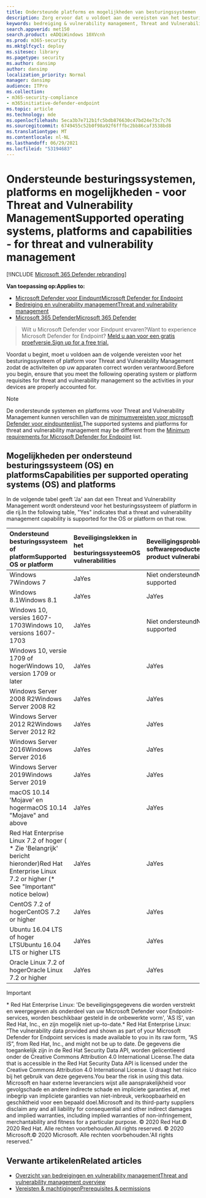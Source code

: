 ```yaml
---
title: Ondersteunde platforms en mogelijkheden van besturingssystemen
description: Zorg ervoor dat u voldoet aan de vereisten van het besturingssysteem of platform voor Threat and Vulnerability Management, zodat de activiteiten op alle apparaten correct worden verantwoord.
keywords: bedreiging & vulnerability management, Threat and Vulnerability Management, besturingssysteem, platformvereisten, vereisten, ondersteund besturingssysteem Microsoft Defender voor endpoint-tvm, Microsoft Defender voor endpoint-tvm, ondersteunde besturingssystemen, ondersteunde platforms, linux-ondersteuning, mac-ondersteuning
search.appverid: met150
search.product: eADQiWindows 10XVcnh
ms.prod: m365-security
ms.mktglfcycl: deploy
ms.sitesec: library
ms.pagetype: security
ms.author: dansimp
author: dansimp
localization_priority: Normal
manager: dansimp
audience: ITPro
ms.collection:
- m365-security-compliance
- m365initiative-defender-endpoint
ms.topic: article
ms.technology: mde
ms.openlocfilehash: 5eca3b7e712b1fc5bdb876630c47bd24e73c7c76
ms.sourcegitcommit: 6749455c52b0f98a92f6fffbc2bb86caf3538bd8
ms.translationtype: MT
ms.contentlocale: nl-NL
ms.lasthandoff: 06/29/2021
ms.locfileid: "53194683"
---
```

# <a name="supported-operating-systems-platforms-and-capabilities---for-threat-and-vulnerability-management"></a><span data-ttu-id="12655-104">Ondersteunde besturingssystemen, platforms en mogelijkheden - voor Threat and Vulnerability Management</span><span class="sxs-lookup"><span data-stu-id="12655-104">Supported operating systems, platforms and capabilities - for threat and vulnerability management</span></span>

[!INCLUDE [Microsoft 365 Defender rebranding](../../includes/microsoft-defender.md)]

<span data-ttu-id="12655-105">**Van toepassing op:**</span><span class="sxs-lookup"><span data-stu-id="12655-105">**Applies to:**</span></span>

- [<span data-ttu-id="12655-106">Microsoft Defender voor Eindpunt</span><span class="sxs-lookup"><span data-stu-id="12655-106">Microsoft Defender for Endpoint</span></span>](https://go.microsoft.com/fwlink/?linkid=2154037)
- [<span data-ttu-id="12655-107">Bedreiging en vulnerability management</span><span class="sxs-lookup"><span data-stu-id="12655-107">Threat and vulnerability management</span></span>](next-gen-threat-and-vuln-mgt.md)
- [<span data-ttu-id="12655-108">Microsoft 365 Defender</span><span class="sxs-lookup"><span data-stu-id="12655-108">Microsoft 365 Defender</span></span>](https://go.microsoft.com/fwlink/?linkid=2118804)

><span data-ttu-id="12655-109">Wilt u Microsoft Defender voor Eindpunt ervaren?</span><span class="sxs-lookup"><span data-stu-id="12655-109">Want to experience Microsoft Defender for Endpoint?</span></span> [<span data-ttu-id="12655-110">Meld u aan voor een gratis proefversie.</span><span class="sxs-lookup"><span data-stu-id="12655-110">Sign up for a free trial.</span></span>](https://www.microsoft.com/microsoft-365/windows/microsoft-defender-atp?ocid=docs-wdatp-portaloverview-abovefoldlink)

<span data-ttu-id="12655-111">Voordat u begint, moet u voldoen aan de volgende vereisten voor het besturingssysteem of platform voor Threat and Vulnerability Management zodat de activiteiten op uw apparaten correct worden verantwoord.</span><span class="sxs-lookup"><span data-stu-id="12655-111">Before you begin, ensure that you meet the following operating system or platform requisites for threat and vulnerability management so the activities in your devices are properly accounted for.</span></span>

>[!NOTE]
><span data-ttu-id="12655-112">De ondersteunde systemen en platforms voor Threat and Vulnerability Management kunnen verschillen van de [minimumvereisten voor microsoft Defender voor eindpuntenlijst.](minimum-requirements.md)</span><span class="sxs-lookup"><span data-stu-id="12655-112">The supported systems and platforms for threat and vulnerability management may be different from the [Minimum requirements for Microsoft Defender for Endpoint](minimum-requirements.md) list.</span></span>

## <a name="capabilities-per-supported-operating-systems-os-and-platforms"></a><span data-ttu-id="12655-113">Mogelijkheden per ondersteund besturingssysteem (OS) en platforms</span><span class="sxs-lookup"><span data-stu-id="12655-113">Capabilities per supported operating systems (OS) and platforms</span></span>

<span data-ttu-id="12655-114">In de volgende tabel geeft 'Ja' aan dat een Threat and Vulnerability Management wordt ondersteund voor het besturingssysteem of platform in die rij.</span><span class="sxs-lookup"><span data-stu-id="12655-114">In the following table, "Yes" indicates that a threat and vulnerability management capability is supported for the OS or platform on that row.</span></span>

<span data-ttu-id="12655-115">Ondersteund besturingssysteem of platform</span><span class="sxs-lookup"><span data-stu-id="12655-115">Supported OS or platform</span></span> | <span data-ttu-id="12655-116">Beveiligingslekken in het besturingssysteem</span><span class="sxs-lookup"><span data-stu-id="12655-116">OS vulnerabilities</span></span> | <span data-ttu-id="12655-117">Beveiligingsproblemen met softwareproducten</span><span class="sxs-lookup"><span data-stu-id="12655-117">Software product vulnerabilities</span></span> | <span data-ttu-id="12655-118">Configuratiebeoordeling van besturingssysteem</span><span class="sxs-lookup"><span data-stu-id="12655-118">OS configuration assessment</span></span> | <span data-ttu-id="12655-119">Configuratiebeoordeling van beveiligingsbesturingselementen</span><span class="sxs-lookup"><span data-stu-id="12655-119">Security controls configuration assessment</span></span> | <span data-ttu-id="12655-120">Beoordeling van softwareproductconfiguratie</span><span class="sxs-lookup"><span data-stu-id="12655-120">Software product configuration assessment</span></span>
:---|:---|:---|:---|:---|:---
<span data-ttu-id="12655-121">Windows 7</span><span class="sxs-lookup"><span data-stu-id="12655-121">Windows 7</span></span> | <span data-ttu-id="12655-122">Ja</span><span class="sxs-lookup"><span data-stu-id="12655-122">Yes</span></span> | <span data-ttu-id="12655-123">Niet ondersteund</span><span class="sxs-lookup"><span data-stu-id="12655-123">Not supported</span></span> | <span data-ttu-id="12655-124">Niet ondersteund</span><span class="sxs-lookup"><span data-stu-id="12655-124">Not supported</span></span> | <span data-ttu-id="12655-125">Niet ondersteund</span><span class="sxs-lookup"><span data-stu-id="12655-125">Not supported</span></span> | <span data-ttu-id="12655-126">Niet ondersteund</span><span class="sxs-lookup"><span data-stu-id="12655-126">Not supported</span></span>
<span data-ttu-id="12655-127">Windows 8.1</span><span class="sxs-lookup"><span data-stu-id="12655-127">Windows 8.1</span></span> | <span data-ttu-id="12655-128">Ja</span><span class="sxs-lookup"><span data-stu-id="12655-128">Yes</span></span> | <span data-ttu-id="12655-129">Ja</span><span class="sxs-lookup"><span data-stu-id="12655-129">Yes</span></span> | <span data-ttu-id="12655-130">Ja</span><span class="sxs-lookup"><span data-stu-id="12655-130">Yes</span></span> | <span data-ttu-id="12655-131">Ja</span><span class="sxs-lookup"><span data-stu-id="12655-131">Yes</span></span>| <span data-ttu-id="12655-132">Ja</span><span class="sxs-lookup"><span data-stu-id="12655-132">Yes</span></span>
<span data-ttu-id="12655-133">Windows 10, versies 1607-1703</span><span class="sxs-lookup"><span data-stu-id="12655-133">Windows 10, versions 1607-1703</span></span> | <span data-ttu-id="12655-134">Ja</span><span class="sxs-lookup"><span data-stu-id="12655-134">Yes</span></span>  | <span data-ttu-id="12655-135">Niet ondersteund</span><span class="sxs-lookup"><span data-stu-id="12655-135">Not supported</span></span> | <span data-ttu-id="12655-136">Niet ondersteund</span><span class="sxs-lookup"><span data-stu-id="12655-136">Not supported</span></span> | <span data-ttu-id="12655-137">Niet ondersteund</span><span class="sxs-lookup"><span data-stu-id="12655-137">Not supported</span></span> | <span data-ttu-id="12655-138">Niet ondersteund</span><span class="sxs-lookup"><span data-stu-id="12655-138">Not supported</span></span>
<span data-ttu-id="12655-139">Windows 10, versie 1709 of hoger</span><span class="sxs-lookup"><span data-stu-id="12655-139">Windows 10, version 1709 or later</span></span> | <span data-ttu-id="12655-140">Ja</span><span class="sxs-lookup"><span data-stu-id="12655-140">Yes</span></span> | <span data-ttu-id="12655-141">Ja</span><span class="sxs-lookup"><span data-stu-id="12655-141">Yes</span></span> | <span data-ttu-id="12655-142">Ja</span><span class="sxs-lookup"><span data-stu-id="12655-142">Yes</span></span> | <span data-ttu-id="12655-143">Ja</span><span class="sxs-lookup"><span data-stu-id="12655-143">Yes</span></span> | <span data-ttu-id="12655-144">Ja</span><span class="sxs-lookup"><span data-stu-id="12655-144">Yes</span></span>
<span data-ttu-id="12655-145">Windows Server 2008 R2</span><span class="sxs-lookup"><span data-stu-id="12655-145">Windows Server 2008 R2</span></span> | <span data-ttu-id="12655-146">Ja</span><span class="sxs-lookup"><span data-stu-id="12655-146">Yes</span></span> | <span data-ttu-id="12655-147">Ja</span><span class="sxs-lookup"><span data-stu-id="12655-147">Yes</span></span> | <span data-ttu-id="12655-148">Ja</span><span class="sxs-lookup"><span data-stu-id="12655-148">Yes</span></span> | <span data-ttu-id="12655-149">Ja</span><span class="sxs-lookup"><span data-stu-id="12655-149">Yes</span></span> | <span data-ttu-id="12655-150">Ja</span><span class="sxs-lookup"><span data-stu-id="12655-150">Yes</span></span>
<span data-ttu-id="12655-151">Windows Server 2012 R2</span><span class="sxs-lookup"><span data-stu-id="12655-151">Windows Server 2012 R2</span></span> | <span data-ttu-id="12655-152">Ja</span><span class="sxs-lookup"><span data-stu-id="12655-152">Yes</span></span> | <span data-ttu-id="12655-153">Ja</span><span class="sxs-lookup"><span data-stu-id="12655-153">Yes</span></span> | <span data-ttu-id="12655-154">Ja</span><span class="sxs-lookup"><span data-stu-id="12655-154">Yes</span></span> | <span data-ttu-id="12655-155">Ja</span><span class="sxs-lookup"><span data-stu-id="12655-155">Yes</span></span> | <span data-ttu-id="12655-156">Ja</span><span class="sxs-lookup"><span data-stu-id="12655-156">Yes</span></span>
<span data-ttu-id="12655-157">Windows Server 2016</span><span class="sxs-lookup"><span data-stu-id="12655-157">Windows Server 2016</span></span> | <span data-ttu-id="12655-158">Ja</span><span class="sxs-lookup"><span data-stu-id="12655-158">Yes</span></span> | <span data-ttu-id="12655-159">Ja</span><span class="sxs-lookup"><span data-stu-id="12655-159">Yes</span></span> | <span data-ttu-id="12655-160">Ja</span><span class="sxs-lookup"><span data-stu-id="12655-160">Yes</span></span> | <span data-ttu-id="12655-161">Ja</span><span class="sxs-lookup"><span data-stu-id="12655-161">Yes</span></span> | <span data-ttu-id="12655-162">Ja</span><span class="sxs-lookup"><span data-stu-id="12655-162">Yes</span></span>
<span data-ttu-id="12655-163">Windows Server 2019</span><span class="sxs-lookup"><span data-stu-id="12655-163">Windows Server 2019</span></span> | <span data-ttu-id="12655-164">Ja</span><span class="sxs-lookup"><span data-stu-id="12655-164">Yes</span></span> | <span data-ttu-id="12655-165">Ja</span><span class="sxs-lookup"><span data-stu-id="12655-165">Yes</span></span> | <span data-ttu-id="12655-166">Ja</span><span class="sxs-lookup"><span data-stu-id="12655-166">Yes</span></span> | <span data-ttu-id="12655-167">Ja</span><span class="sxs-lookup"><span data-stu-id="12655-167">Yes</span></span> | <span data-ttu-id="12655-168">Ja</span><span class="sxs-lookup"><span data-stu-id="12655-168">Yes</span></span>
<span data-ttu-id="12655-169">macOS 10.14 'Mojave' en hoger</span><span class="sxs-lookup"><span data-stu-id="12655-169">macOS 10.14 "Mojave" and above</span></span> | <span data-ttu-id="12655-170">Ja</span><span class="sxs-lookup"><span data-stu-id="12655-170">Yes</span></span> | <span data-ttu-id="12655-171">Ja</span><span class="sxs-lookup"><span data-stu-id="12655-171">Yes</span></span> | <span data-ttu-id="12655-172">Ja</span><span class="sxs-lookup"><span data-stu-id="12655-172">Yes</span></span> | <span data-ttu-id="12655-173">Ja</span><span class="sxs-lookup"><span data-stu-id="12655-173">Yes</span></span> | <span data-ttu-id="12655-174">Ja</span><span class="sxs-lookup"><span data-stu-id="12655-174">Yes</span></span> 
<span data-ttu-id="12655-175">Red Hat Enterprise Linux 7.2 of hoger ( \* Zie 'Belangrijk' bericht hieronder)</span><span class="sxs-lookup"><span data-stu-id="12655-175">Red Hat Enterprise Linux 7.2 or higher (\* See "Important" notice below)</span></span> | <span data-ttu-id="12655-176">Ja</span><span class="sxs-lookup"><span data-stu-id="12655-176">Yes</span></span> | <span data-ttu-id="12655-177">Ja</span><span class="sxs-lookup"><span data-stu-id="12655-177">Yes</span></span> | <span data-ttu-id="12655-178">Ja</span><span class="sxs-lookup"><span data-stu-id="12655-178">Yes</span></span> | <span data-ttu-id="12655-179">Ja</span><span class="sxs-lookup"><span data-stu-id="12655-179">Yes</span></span> | <span data-ttu-id="12655-180">Ja</span><span class="sxs-lookup"><span data-stu-id="12655-180">Yes</span></span>
<span data-ttu-id="12655-181">CentOS 7.2 of hoger</span><span class="sxs-lookup"><span data-stu-id="12655-181">CentOS 7.2 or higher</span></span> | <span data-ttu-id="12655-182">Ja</span><span class="sxs-lookup"><span data-stu-id="12655-182">Yes</span></span> | <span data-ttu-id="12655-183">Ja</span><span class="sxs-lookup"><span data-stu-id="12655-183">Yes</span></span> | <span data-ttu-id="12655-184">Ja</span><span class="sxs-lookup"><span data-stu-id="12655-184">Yes</span></span> | <span data-ttu-id="12655-185">Ja</span><span class="sxs-lookup"><span data-stu-id="12655-185">Yes</span></span> | <span data-ttu-id="12655-186">Ja</span><span class="sxs-lookup"><span data-stu-id="12655-186">Yes</span></span>
<span data-ttu-id="12655-187">Ubuntu 16.04 LTS of hoger LTS</span><span class="sxs-lookup"><span data-stu-id="12655-187">Ubuntu 16.04 LTS or higher LTS</span></span> | <span data-ttu-id="12655-188">Ja</span><span class="sxs-lookup"><span data-stu-id="12655-188">Yes</span></span> | <span data-ttu-id="12655-189">Ja</span><span class="sxs-lookup"><span data-stu-id="12655-189">Yes</span></span> | <span data-ttu-id="12655-190">Ja</span><span class="sxs-lookup"><span data-stu-id="12655-190">Yes</span></span> | <span data-ttu-id="12655-191">Ja</span><span class="sxs-lookup"><span data-stu-id="12655-191">Yes</span></span> | <span data-ttu-id="12655-192">Ja</span><span class="sxs-lookup"><span data-stu-id="12655-192">Yes</span></span>
<span data-ttu-id="12655-193">Oracle Linux 7.2 of hoger</span><span class="sxs-lookup"><span data-stu-id="12655-193">Oracle Linux 7.2 or higher</span></span> | <span data-ttu-id="12655-194">Ja</span><span class="sxs-lookup"><span data-stu-id="12655-194">Yes</span></span> | <span data-ttu-id="12655-195">Ja</span><span class="sxs-lookup"><span data-stu-id="12655-195">Yes</span></span> | <span data-ttu-id="12655-196">Ja</span><span class="sxs-lookup"><span data-stu-id="12655-196">Yes</span></span> | <span data-ttu-id="12655-197">Ja</span><span class="sxs-lookup"><span data-stu-id="12655-197">Yes</span></span> | <span data-ttu-id="12655-198">Ja</span><span class="sxs-lookup"><span data-stu-id="12655-198">Yes</span></span>

>[!IMPORTANT]
> <span data-ttu-id="12655-199">\* Red Hat Enterprise Linux: 'De beveiligingsgegevens die worden verstrekt en weergegeven als onderdeel van uw Microsoft Defender voor Endpoint-services, worden beschikbaar gesteld in de onbewerkte vorm', 'AS IS', van Red Hat, Inc., en zijn mogelijk niet up-to-date.</span><span class="sxs-lookup"><span data-stu-id="12655-199">\* Red Hat Enterprise Linux: “The vulnerability data provided and shown as part of your Microsoft Defender for Endpoint services is made available to you in its raw form, “AS IS”, from Red Hat, Inc., and might not be up to date.</span></span> <span data-ttu-id="12655-200">De gegevens die toegankelijk zijn in de Red Hat Security Data API, worden gelicentieerd onder de Creative Commons Attribution 4.0 International License.</span><span class="sxs-lookup"><span data-stu-id="12655-200">The data that is accessible in the Red Hat Security Data API is licensed under the Creative Commons Attribution 4.0 International License.</span></span> <span data-ttu-id="12655-201">U draagt het risico bij het gebruik van deze gegevens.</span><span class="sxs-lookup"><span data-stu-id="12655-201">You bear the risk in using this data.</span></span> <span data-ttu-id="12655-202">Microsoft en haar externe leveranciers wijst alle aansprakelijkheid voor gevolgschade en andere indirecte schade en impliciete garanties af, met inbegrip van impliciete garanties van niet-inbreuk, verkoopbaarheid en geschiktheid voor een bepaald doel.</span><span class="sxs-lookup"><span data-stu-id="12655-202">Microsoft and its third-party suppliers disclaim any and all liability for consequential and other indirect damages and implied warranties, including implied warranties of non-infringement, merchantability and fitness for a particular purpose.</span></span> <span data-ttu-id="12655-203">© 2020 Red Hat.</span><span class="sxs-lookup"><span data-stu-id="12655-203">© 2020 Red Hat.</span></span> <span data-ttu-id="12655-204">Alle rechten voorbehouden.</span><span class="sxs-lookup"><span data-stu-id="12655-204">All rights reserved.</span></span> <span data-ttu-id="12655-205">© 2020 Microsoft.</span><span class="sxs-lookup"><span data-stu-id="12655-205">© 2020 Microsoft.</span></span> <span data-ttu-id="12655-206">Alle rechten voorbehouden.'</span><span class="sxs-lookup"><span data-stu-id="12655-206">All rights reserved.”</span></span>

## <a name="related-articles"></a><span data-ttu-id="12655-207">Verwante artikelen</span><span class="sxs-lookup"><span data-stu-id="12655-207">Related articles</span></span>

- [<span data-ttu-id="12655-208">Overzicht van bedreigingen en vulnerability management</span><span class="sxs-lookup"><span data-stu-id="12655-208">Threat and vulnerability management overview</span></span>](next-gen-threat-and-vuln-mgt.md)
- [<span data-ttu-id="12655-209">Vereisten & machtigingen</span><span class="sxs-lookup"><span data-stu-id="12655-209">Prerequisites & permissions</span></span>](tvm-prerequisites.md)
